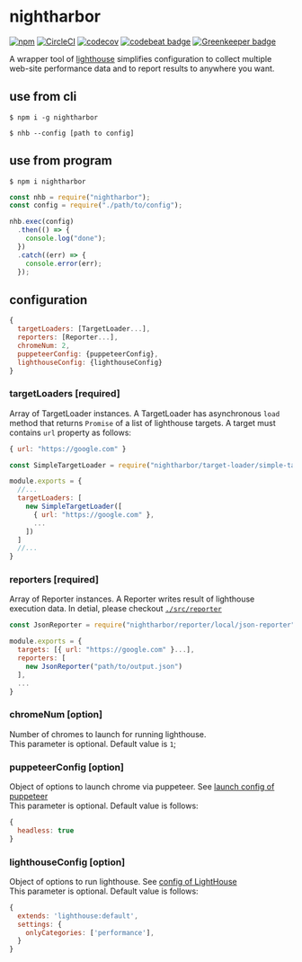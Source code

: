 # nightharbor
[![npm](https://img.shields.io/npm/v/lighthouse-keeper.svg)](https://www.npmjs.com/package/lighthouse-keeper)
[![CircleCI](https://circleci.com/gh/YoshiyukiKato/lighthouse-keeper.svg?style=shield)](https://circleci.com/gh/YoshiyukiKato/lighthouse-keeper)
[![codecov](https://codecov.io/gh/YoshiyukiKato/lighthouse-keeper/branch/master/graph/badge.svg)](https://codecov.io/gh/YoshiyukiKato/lighthouse-keeper)
[![codebeat badge](https://codebeat.co/badges/1ae3874c-ce60-4e2f-a4ca-64d8b0cedc53)](https://codebeat.co/projects/github-com-yoshiyukikato-lighthouse-keeper-master)
[![Greenkeeper badge](https://badges.greenkeeper.io/YoshiyukiKato/lighthouse-keeper.svg)](https://greenkeeper.io/)

A wrapper tool of [lighthouse](https://github.com/GoogleChrome/lighthouse) simplifies configuration to collect multiple web-site performance data and to report results to anywhere you want.

## use from cli
```terminal
$ npm i -g nightharbor
```

```terminal
$ nhb --config [path to config]
```

## use from program
```terminal
$ npm i nightharbor
```

```js
const nhb = require("nightharbor");
const config = require("./path/to/config");

nhb.exec(config)
  .then(() => {
    console.log("done");
  })
  .catch((err) => {
    console.error(err);
  });
```

## configuration

```js
{
  targetLoaders: [TargetLoader...],
  reporters: [Reporter...],
  chromeNum: 2,
  puppeteerConfig: {puppeteerConfig},
  lighthouseConfig: {lighthouseConfig}
}
```

### targetLoaders [required]
Array of TargetLoader instances. A TargetLoader has asynchronous `load` method that returns `Promise` of a list of lighthouse targets. A target must contains `url` property as follows:

```js
{ url: "https://google.com" }
```



```js
const SimpleTargetLoader = require("nightharbor/target-loader/simple-target-loader.js");

module.exports = {
  //...
  targetLoaders: [
    new SimpleTargetLoader([
      { url: "https://google.com" },
      ...
    ])
  ]
  //...
}
```

### reporters [required]
Array of Reporter instances. A Reporter writes result of lighthouse execution data.
In detial, please checkout [`./src/reporter`]()

```js
const JsonReporter = require("nightharbor/reporter/local/json-reporter");

module.exports = {
  targets: [{ url: "https://google.com" }...],
  reporters: [
    new JsonReporter("path/to/output.json")
  ],
  ...
}
```

### chromeNum [option]
Number of chromes to launch for running lighthouse.  
This parameter is optional. Default value is `1`;

### puppeteerConfig [option]
Object of options to launch chrome via puppeteer. See [launch config of puppeteer](https://github.com/GoogleChrome/puppeteer/blob/v1.7.0/docs/api.md#puppeteerlaunchoptions)  
This parameter is optional. Default value is follows:

```js
{
  headless: true
}
```

### lighthouseConfig [option]
Object of options to run lighthouse. See [config of LightHouse](https://github.com/GoogleChrome/lighthouse/blob/master/docs/configuration.md)  
This parameter is optional. Default value is follows:

```js
{
  extends: 'lighthouse:default',
  settings: {
    onlyCategories: ['performance'],
  }
}
```